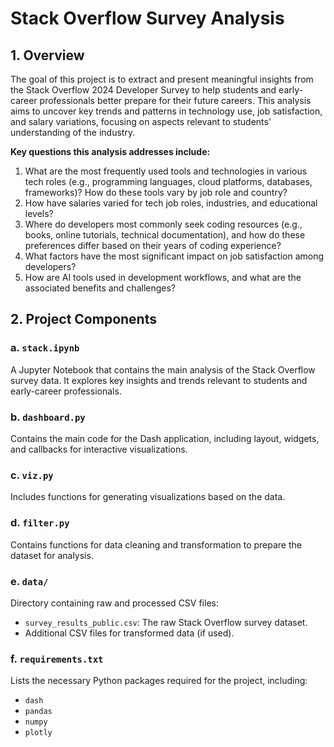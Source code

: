 # Stack Overflow Survey Analysis

## 1. Overview

The goal of this project is to extract and present meaningful insights from the Stack Overflow 2024 Developer Survey to help students and early-career professionals better prepare for their future careers. This analysis aims to uncover key trends and patterns in technology use, job satisfaction, and salary variations, focusing on aspects relevant to students' understanding of the industry.

**Key questions this analysis addresses include:**

1. What are the most frequently used tools and technologies in various tech roles (e.g., programming languages, cloud platforms, databases, frameworks)? How do these tools vary by job role and country?
2. How have salaries varied for tech job roles, industries, and educational levels?
3. Where do developers most commonly seek coding resources (e.g., books, online tutorials, technical documentation), and how do these preferences differ based on their years of coding experience?
4. What factors have the most significant impact on job satisfaction among developers?
5. How are AI tools used in development workflows, and what are the associated benefits and challenges?

## 2. Project Components

### a. `stack.ipynb`

A Jupyter Notebook that contains the main analysis of the Stack Overflow survey data. It explores key insights and trends relevant to students and early-career professionals.

### b. `dashboard.py`

Contains the main code for the Dash application, including layout, widgets, and callbacks for interactive visualizations.

### c. `viz.py`

Includes functions for generating visualizations based on the data.

### d. `filter.py`

Contains functions for data cleaning and transformation to prepare the dataset for analysis.

### e. `data/`

Directory containing raw and processed CSV files:
- `survey_results_public.csv`: The raw Stack Overflow survey dataset.
- Additional CSV files for transformed data (if used).

### f. `requirements.txt`

Lists the necessary Python packages required for the project, including:
- `dash`
- `pandas`
- `numpy`
- `plotly`

